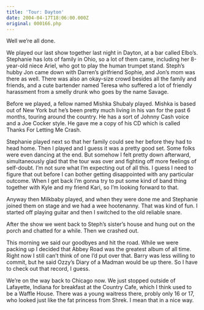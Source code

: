 ```yaml
---
title: 'Tour: Dayton'
date: 2004-04-17T18:06:00.000Z
original: 000166.php
---
```


Well we’re all done.

We played our last show together last night in Dayton, at a bar called Elbo’s. Stephanie has lots of family in Ohio, so a lot of them came, including her 8-year-old niece Ariel, who got to play the human trumpet stand. Steph’s hubby Jon came down with Darren’s girlfriend Sophie, and Jon’s mom was there as well. There was also an okay-size crowd besides all the family and friends, and a cute bartender named Teresa who suffered a lot of friendly harassment from a smelly drunk who goes by the name Savage.

Before we played, a fellow named Mishka Shubaly played. Mishka is based out of New York but he’s been pretty much living in his van for the past 6 months, touring around the country. He has a sort of Johnny Cash voice and a Joe Cocker style. He gave me a copy of his CD which is called Thanks For Letting Me Crash.

Stephanie played next so that her family could see her before they had to head home. Then I played and I guess it was a pretty good set. Some folks were even dancing at the end. But somehow I felt pretty down afterward, simultaneously glad that the tour was over and fighting off more feelings of self-doubt. I’m not sure what I’m expecting out of all this. I guess I need to figure that out before I can bother getting disappointed with any particular outcome. When I get back I’m gonna try to put some kind of band thing together with Kyle and my friend Kari, so I’m looking forward to that.

Anyway then Milkbaby played, and when they were done me and Stephanie joined them on stage and we had a wee hootenanny. That was kind of fun. I started off playing guitar and then I switched to the old reliable snare.

After the show we went back to Steph’s sister’s house and hung out on the porch and chatted for a while. Then we crashed out.

This morning we said our goodbyes and hit the road. While we were packing up I decided that Abbey Road was the greatest album of all time. Right now I still can’t think of one I’d put over that. Barry was less willing to commit, but he said Ozzy’s Diary of a Madman would be up there. So I have to check out that record, I guess.

We’re on the way back to Chicago now. We just stopped outside of Lafayette, Indiana for breakfast at the Country Cafe, which I think used to be a Waffle House. There was a young waitress there, probly only 16 or 17, who looked just like the fat princess from Shrek. I mean that in a nice way.
